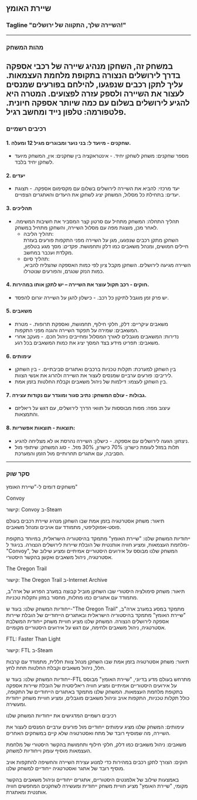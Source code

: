 ## שיירת האומץ
### Tagline  "השיירה שלך, התקווה של ירושלים!"
---
### מהות המשחק  
במשחק זה, השחקן מנהיג שיירה של רכבי אספקה בדרך לירושלים הנצורה בתקופת מלחמת העצמאות. עליך לתקן רכבים שנפגעו, להילחם בפורעים שמנסים לעצור את השיירה ולספק עזרה לפצועים. המטרה היא להגיע לירושלים בשלום עם כמה שיותר אספקה חיונית.
פלטפורמה: טלפון נייד ומחשב רגיל.
---
### רכיבים רשמיים  
#### 1. שחקנים  - מיועד ל: בני נוער ומבוגרים מגיל 12 ומעלה.  
- מספר שחקנים: משחק לשחקן יחיד.  - אינטראקציה בין שחקנים: אין, המשחק מיועד לשחקן יחיד בלבד.
#### 2. יעדים  
- יעד מרכזי: להביא את השיירה לירושלים בשלום עם מקסימום אספקה.  - תצוגת יעדים: בתחילת כל מסלול, המשחק יציג לשחקן את היעדים והאתגרים הצפויים.
#### 3. תהליכים  
- תהליך התחלה:    המשחק מתחיל עם סרטון קצר המסביר את חשיבות המשימה. לאחר מכן, מוצגת מפה עם מסלול השיירה, והשחקן מתחיל במשחק.
  - תהליך הליבה:  
  השחקן מתקן רכבים שנפגעו, מגן על השיירה מפני התקפות פורעים בעזרת חיילים חמושים, ומנהל משאבים כמו דלק ותחמושת.    *פקדים*: מסך מגע בטלפון, מקלדת ועכבר במחשב.  
  - תהליך סיום:  
  השיירה מגיעה לירושלים. השחקן מקבל ציון לפי כמות האספקה שהצליח להביא, כמות הנזק שנגרם, והפורעים שנוטרלו.
#### 4. חוקים  - רכב תקול עוצר את השיירה – יש לתקן אותו במהירות.  
- יש פרק זמן מוגבל לתיקון כל רכב.  - כישלון להגן על השיירה יגרום להפסד.
#### 5. משאבים  
- משאבים עיקריים: דלק, חלקי חילוף, תחמושת, ואספקת תרופות.  - מטרת המשאבים: שמירה על תפקוד השיירה והגנה מפני התקפות.  
- נדירות: המשאבים מוגבלים לאורך המסלול ומחייבים ניהול חכם.  - מעקב אחרי משאבים: תפריט מידע בצד המסך יציג את כמות המשאבים בכל רגע.
#### 6. עימותים  
- בין השחקן למערכת: תקלות טכניות ברכבים ואתגרים סביבתיים.  - בין השחקן ליריבים: פורעים ערביים שמנסים לעצור את השיירה ולהרוג את אנשי הצוות.  
- בין השחקן לעצמו: דילמות של ניהול משאבים וקבלת החלטות בזמן אמת.
#### 7. גבולות  - עולם המשחק: נתיב סגור ומוגדר עם נקודות עצירה.  
- עיצוב מפה: מפות מבוססות על תוואי הדרך לירושלים, עם דגש על ריאליזם והתמצאות.  
#### 8. תוצאות  - תוצאות אפשריות:  
  - ניצחון: הגעה לירושלים עם אספקה.    - כישלון: השיירה נהרסת או לא מצליחה להגיע.  
- תלות במזל לעומת כישרון: 70% כישרון, 30% מזל.  - סוג המשחק: שיתופי מול הסביבה, עם אתגרים תחרותיים מול הזמן והמערכת.
---
### סקר שוק  

משחקים דומים ל-"שיירת האומץ"

Convoy

קישור: Convoy ב-Steam

תיאור: משחק אסטרטגיה בזמן אמת שבו השחקן מנהיג שיירת רכבים בעולם פוסט-אפוקליפטי, מתמודד עם אויבים ומנהל משאבים.

ייחודיות המשחק שלנו: "שיירת האומץ" מתמקד בהיסטוריה הישראלית, במיוחד בתקופת מלחמת העצמאות, ומציע חוויה אותנטית של הובלת שיירות לירושלים הנצורה. בניגוד ל-"Convoy", המשחק שלנו מבוסס על אירועים היסטוריים אמיתיים ומציע שילוב של אסטרטגיה, ניהול משאבים ואקשן בהקשר היסטורי.

The Oregon Trail

קישור: The Oregon Trail ב-Internet Archive

תיאור: משחק סימולציה היסטורי שבו השחקן מוביל קבוצה במערב הפרוע של ארה"ב, מתמודד עם אתגרים כמו מחלות, מחסור במזון ותקלות טכניות.

ייחודיות המשחק שלנו: בעוד ש-"The Oregon Trail" מתמקד במסע במערב ארה"ב, "שיירת האומץ" מתמקד בהיסטוריה הישראלית ובאתגרים הייחודיים של הובלת שיירות אספקה לירושלים הנצורה. המשחק שלנו מציע חוויית משחק ייחודית המשלבת אסטרטגיה, ניהול משאבים ולחימה, עם דגש על אירועים היסטוריים מקומיים.

FTL: Faster Than Light

קישור: FTL ב-Steam

תיאור: משחק אסטרטגיה בזמן אמת שבו השחקן מנהל צוות חללית, מתמודד עם קרבות חלל, ניהול משאבים וקבלת החלטות תחת לחץ.

ייחודיות המשחק שלנו: בעוד ש-FTL מתרחש בעולם מדע בדיוני, "שיירת האומץ" מבוסס על אירועים היסטוריים אמיתיים ומציע חוויה ריאליסטית של הובלת שיירות אספקה בתקופת מלחמת העצמאות. המשחק שלנו מתמקד באתגרים הייחודיים של התקופה, כולל תקלות טכניות, התקפות אויב וניהול משאבים מוגבלים, ומציע חוויית משחק ייחודית ומעשירה.

רכיבים רשמיים המדגישים את ייחודיות המשחק שלנו

עימותים: המשחק שלנו מציג עימותים ייחודיים מול פורעים ערביים המנסים לעצור את השיירה, מה שמוסיף רובד של מתח ואסטרטגיה שלא קיים במשחקים האחרים.

משאבים: ניהול משאבים כמו דלק, חלקי חילוף ותחמושת בהקשר היסטורי של מלחמת העצמאות מוסיף עומק וייחודיות למשחק.

חוקים: הצורך לתקן רכבים במהירות כדי למנוע עצירת השיירה והחשיפה להתקפות אויב מוסיף רובד של אתגר ואסטרטגיה ייחודיים למשחק שלנו.

באמצעות שילוב של אלמנטים היסטוריים, אתגרים ייחודיים וניהול משאבים בהקשר מקומי, "שיירת האומץ" מציע חוויית משחק ייחודית ומעשירה לשחקנים המחפשים חוויה אותנטית ומאתגרת.
